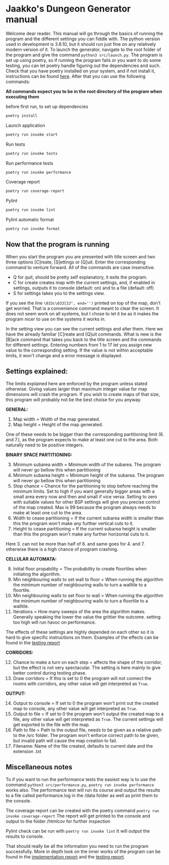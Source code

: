 
# Jaakko's Dungeon Generator manual

Welcome dear reader. This manual will go through the basics of running the program and the different settings you can fiddle with. The python version used in development is 3.8.10, but it should run just fine on any relatively modern version of it. To launch the generator, navigate to the root folder of the program and give the command `python3 src/launch.py`. The program is set up using poetry, so if running the program fails or you want to do some testing, you can let poetry handle figuring out the dependencies and such. Check that you have poetry installed on your system, and if not install it, instructions can be found [here](https://python-poetry.org/docs/). After that you can use the following commands:

**All commands expect you to be in the root directory of the program when executing them** 

before first run, to set up dependencies
```bash
poetry install
```
Launch application
```bash
poetry run invoke start
```
Run tests
```bash
poetry run invoke tests
```
Run performance tests
```bash
poetry run invoke performance
```
Coverage report
```bash
poetry run coverage-report
```
Pylint
```bash
poetry run invoke lint
```
Pylint automatic format
```bash
poetry run invoke format
```
## Now that the program is running

When you start the program you are presented with title screen and two three options [C]reate, [S]ettings or [Q]uit. Enter the corresponding command to venture forward. All of the commands are case insensitive. 

- Q for quit, should be pretty self explanatory, it exits the program. 
- C for create creates map with the current settings, and, if enabled in settings, outputs it to console (default: on) and to a file (default: off) 
- S for settings takes you to the settings view.

If you see the line ` \033c\033[3J", end='') ` printed on top of the map, don't get worried. That is a convenience command meant to clear the screen. It does not seem work on all systems, but I chose to let it be as it makes the program nicer to use on the systems it works in.

In the setting view you can see the current settings and alter them. Here we have the already familiar [C]reate and [Q]uit commands. What is new is the [B]ack command that takes you back to the title screen and the commands for different settings. Entering numbers from 1 to 17 let you assign new value to the corresponding setting. If the value is not within acceptable limits, it won't change and a error message is displayed.

## Settings explained:
The limits explained here are enforced by the program unless stated otherwise. Giving values larger than maximum integer value for map dimensions will crash the program. If you wish to create maps of that size, this program will probably not be the best choise for you anyway.

**GENERAL:** 

1. Map width = Width of the map generated. 
2. Map height = Height of the map generated. 

One of these needs to be bigger than the corresponding partitioning limit (6. and 7.), as the program expects to make at least one cut to the area. 
Both naturally need to be positive integers.  

**BINARY SPACE PARTITIONING:**

3. Minimum subarea width = Minimum width of the subarea. The program will never go bellow this when partitioning
4. Minimum subarea height = Minimum height of the subarea. The program will never go bellow this when partitioning
5. Stop chance = Chance for the partitioning to stop before reaching the minimum limits. Set to high if you want generally bigger areas with a small area every now and then and small if vice versa. Setting to zero with suitable values for other BSP settings will give you precise control of the map created. Max is 99 because the program always needs to make at least one cut to the area.
6. Width to cease partitioning = If the current subarea width is smaller than this the program won't make any further vertical cuts to it. 
7. Height to cease partitioning = If the current subarea height is smaller than this the program won't make any further horizontal cuts to it.

Here 3. can not be more than half of 6. and same goes for 4. and 7. otherwise there is a high chance of program crashing.

**CELLULAR AUTOMATA:**

8. Initial floor propability = The probability to create floortiles when initiating the algorithm.  
9. Min neighbouring walls to set wall to floor = When running the algorithm the minimum number of neighbouring walls to turn a walltile to a floortile.
10. Min neighbouring walls to set floor to wall = When running the algorithm the minimum number of neighbouring walls to turn a floortile to a walltile.
11. Iterations = How many sweeps of the area the algorithm makes. Generally speaking the lower the value the grittier the outcome. setting too high will run havoc on performance.

The effects of these settings are highly depended on each other so it is hard to give specific instructions on them. Examples of the effects can be found in the [testing report](https://github.com/Jiisala/Tiralabra-2022/blob/main/Documentation/testing_report.md)

**CORRIDORS:**

12. Chance to make a turn on each step = affects the shape of the corridor, but the effect is not very spectacular. The setting is here mainly to give better control during testing phase.
13. Draw corridors = If this is set to 0 the program will not connect the rooms with corridors, any other value will get interpreted as `True`.
            
**OUTPUT:**

 14. Output to console = If set to 0 the program won't print out the created map to console, any other value will get interpreted as `True`.
 15. Output to file = If set to 0 the program won't output the created map to a file, any other value will get interpreted as `True`. The current settings will get exported to the file with the map.
 16. Path to file = Path to the output file, needs to be given as a relative path to the /src folder. The program won't enforce correct path to be given, but invalid path will cause the map creation to fail.
 17. Filename: Name of the file created, defaults to current date and the extension .txt
 
## Miscellaneous notes

To if you want to run the performance tests the easiest way is to use the command `python3 src/performance.py`, `poetry run invoke performance` works also. The performance test will run its course and output the results to a file called performance.log in the /data folder as well as print them to the console.

The coverage report can be created with the poetry command `poetry run invoke coverage-report` The report will get printed to the console and output to the folder /htmlcov for further inspection

Pylint check can be run with `poetry run invoke lint` It will output the results to console. 

That should really be all the information you need to run the program successfully. More in depth look on the inner works of the program can be found in the [implementation report](https://github.com/Jiisala/Tiralabra-2022/blob/main/Documentation/implementation_report.md) and the [testing report](https://github.com/Jiisala/Tiralabra-2022/blob/main/Documentation/testing_report.md).

